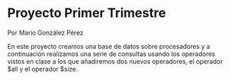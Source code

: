 # Proyecto Primer Trimestre

Por Mario González Pérez

En este proyecto creamos una base de datos sobre procesadores y a continuación realizamos una serie de consultas usando los operadores vistos en clase a los que añadiremos dos nuevos operadores, el operador $all y el operador $size.